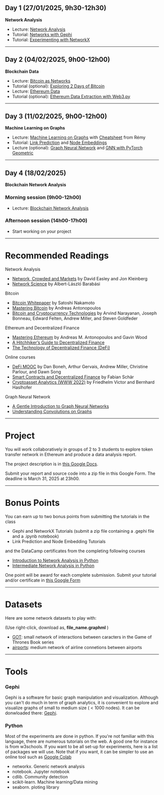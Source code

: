 ## Day 1 (27/01/2025, 9h30-12h30)

**Network Analysis**

* Lecture: [Network Analysis](http://cazabetremy.fr/Teaching/bitcoinClass/2024/Graphs_aggregatedFTD.pdf)
* Tutorial: [Networks with Gephi](http://cazabetremy.fr/Teaching/bitcoinClass/2024/gephi2-parts.pdf)
* Tutorial: [Experimenting with NetworkX](https://drive.google.com/file/d/16_hN3-RWD8lvCiOfe1ma-5uLMygDi82b/view?usp=drive_link)

-------

## Day 2 (04/02/2025, 9h00-12h00)

**Blockchain Data**

* Lecture: [Bitcoin as Networks](http://cazabetremy.fr/Teaching/bitcoinClass/2024/Bitcoin-asNetwork.pdf)
* Tutorial (optional): [Exploring 2 Days of Bitcoin](https://github.com/Yquetzal/Bitcoin-Datathon/blob/main/Entity_network_101.ipynb)
* Lecture: [Ethereum Data](https://docs.google.com/presentation/d/1RGZT873nEVAIcEnjpz--ACkDD0wxXBBlg5VFqrd9w6c/edit?usp=sharing)
* Tutorial (optional): [Ethereum Data Extraction with Web3.py](https://colab.research.google.com/drive/18RLdpl-7VGv_CtpbaDuUygB_ocHAL2gh?usp=sharing)

-------

## Day 3 (11/02/2025, 9h00-12h00)

**Machine Learning on Graphs**

* Lecture: [Machine Learning on Graphs](http://cazabetremy.fr/Teaching/bitcoinClass/2022/MLonGraphs.pdf) with [Cheatsheet](http://cazabetremy.fr/Teaching/CN/CheatSheetsOLD/MachineLearning.pdf) from Rémy
* Tutorial: [Link Prediction](https://drive.google.com/file/d/1Ay_eE5c-HGopePe-ZI7TBRl4rXisqMX6/view?usp=sharing) and [Node Embeddings](https://drive.google.com/file/d/1XOsVi_dc9Oe8cOJEj9FD8cHKYGwKALuc/view?usp=sharing)
* Lecture (optional): [Graph Neural Network](http://cazabetremy.fr/Teaching/IAbioInspire/GNN.pdf) and [GNN with PyTorch Geometric](http://cazabetremy.fr/Teaching/IAbioInspire/GNNcode.pdf)

-------

## Day 4 (18/02/2025)

**Blockchain Network Analysis**

### Morning session (9h00-12h00)
* Lecture: [Blockchain Network Analysis](https://docs.google.com/presentation/d/1A2fnsLLS51kJgxB7K9xmniu3HcF8c8xRzQGvZj8LMlE/edit?usp=sharing)

### Afternoon session (14h00-17h00)
* Start working on your project

------
# Recommended Readings

Network Analysis
* [Network, Crowded and Markets](https://www.cs.cornell.edu/home/kleinber/networks-book/) by David Easley and Jon Kleinberg
* [Network Science](http://networksciencebook.com/) by Albert-László Barabási

Bitcoin
* [Bitcoin Whitepaper](https://bitcoin.org/bitcoin.pdf) by Satoshi Nakamoto
* [Mastering Bitcoin](https://github.com/bitcoinbook/bitcoinbook) by Andreas Antonopoulos
* [Bitcoin and Cryptocurrency Technologies](https://bitcoinbook.cs.princeton.edu/) by Arvind Narayanan, Joseph Bonneau, Edward Felten, Andrew Miller, and Steven Goldfeder

Ethereum and Decentralized Finance
* [Mastering Ethereum](https://github.com/ethereumbook/ethereumbook) by Andreas M. Antonopoulos and Gavin Wood 
* [A Hitchhiker’s Guide to Decentralized Finance](https://www.blockchain-polytechnique.com/wp-content/uploads/2022/12/Outllok-A-Hitchhiker-s-guide-to-decentralized-finance-Blockchain-at-Polytechnique.pdf)
* [The Technology of Decentralized Finance (DeFi)](https://www.bis.org/publ/work1066.pdf)

Online courses
* [DeFi MOOC](https://defi-learning.org/f22) by Dan Boneh, Arthur Gervais, Andrew Miller, Christine Parlour, and Dawn Song
* [Smart Contracts and Decentralized Finance](https://www.youtube.com/watch?v=Pl__61wF_4w&list=PLoVRRjQbqYFyV6DQtoNlCbnp3QrvSITPi) by Fabian Schär
* [Cryptoasset Analytics (WWW 2022)](https://cryptoassetanalytics.net/tutorial/) by Friedhelm Victor and Bernhard Haslhofer

Graph Neural Network
* [A Gentle Introduction to Graph Neural Networks](https://distill.pub/2021/gnn-intro/)
* [Understanding Convolutions on Graphs](https://distill.pub/2021/understanding-gnns/)

------
# Project

You will work collaboratively in groups of 2 to 3 students to explore token transfer network in Ethereum and produce a data analysis report.

The project description is in [this Google Docs](https://docs.google.com/document/d/1Ft5lx4sWc1odQ-pCTNOtMK4bGHgm-SgJ8ndUR5oez1g/edit?usp=sharing).

Submit your report and source code into a zip file in this Google Form. The deadline is March 31, 2025 at 23h00.

------
# Bonus Points

You can earn up to two bonus points from submitting the tutorials in the class

* Gephi and NetworkX Tutorials (submit a zip file containing a .gephi file and a .ipynb notebook)
* Link Prediction and Node Embedding Tutorials

and the DataCamp certificates from the completing following courses

* [Introduction to Network Analysis in Python](https://www.datacamp.com/courses/introduction-to-network-analysis-in-python)
* [Intermediate Network Analysis in Python](https://www.datacamp.com/courses/intermediate-network-analysis-in-python)

One point will be award for each complete submission. Submit your tutorial and/or certificate in [this Google Form](https://docs.google.com/forms/d/e/1FAIpQLSeBp60fLjV0go3HJ2OLmprn_7QP8BzoANvp8z4PNi-EfVAArQ/viewform?usp=dialog)

------
# Datasets

Here are some network datasets to play with:

(Use right-click, download as, **file_name.graphml** )

* [GOT](http://cazabetremy.fr/Teaching/CN2021/dataset/GOT.graphml): small network of interactions between caracters in the Game of Thrones Book series
* [airports](http://cazabetremy.fr/Teaching/CN2021/dataset/airportsAndCoord.graphml): medium network of airline connetions between airports

------
# Tools
### Gephi
Gephi is a software for basic graph manipulation and visualization. Although you can't do much in term of graph analytics, it is convenient to explore and visualize graphs of small to medium size ( < 1000 nodes). 
It can be donwloaded there: [Gephi](http://gephi.org). 

### Python
Most of the experiments are done in python. If you're not familiar with this language, there are numerous tutorials on the web. A good one for instance is from w3schools. If you want to be all set-up for experiments, here is a list of packages we will use. Note that if you want, it can be simpler to use an online tool such as [Google Colab](https://colab.research.google.com)
* networkx. Generic network analysis
* notebook. Jupyter notebook
* cdlib. Community detection
* scikit-learn. Machine learning/Data mining
* seaborn. ploting library